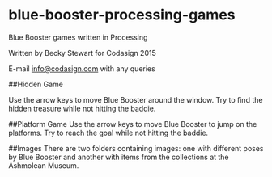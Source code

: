 # blue-booster-processing-games
Blue Booster games written in Processing

Written by Becky Stewart for Codasign 2015

E-mail info@codasign.com with any queries

##Hidden Game

Use the arrow keys to move Blue Booster around the window. Try to find the hidden treasure while not hitting the baddie.

##Platform Game
Use the arrow keys to move Blue Booster to jump on the platforms. Try to reach the goal while not hitting the baddie.

##Images
There are two folders containing images: one with different poses by Blue Booster and another with items from the collections at the Ashmolean Museum.
